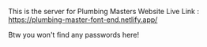This is the server for Plumbing Masters Website
Live Link : https://plumbing-master-font-end.netlify.app/

Btw you won't find any passwords here!
